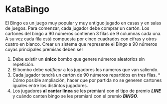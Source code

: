 # KataBingo #

El Bingo es un juego muy popular y muy antiguo jugado en casas y en salas de juegos. Para comenzar, cada jugador debe comprar 
un cartón. Los cartones del bingo a 90 números contienen 3 filas de 9 columnas cada una. A su vez cada fila está compuesta por 
cinco cuadrados con cifras y otros cuatro en blanco. Crear un sistema que represente el Bingo a 90 números cuyas principales 
premisas deben ser

  1. Debe existir un **único** bombo que genere números aleatorios sin repetición.
  2. El bombo debe *notificar* a los jugadores los números que van saliendo.
  3. Cada jugador tendrá un cartón de 90 números repartidos en tres filas.
    * Cómo posible ampliación, hacer que por partida no se generen cartones iguales entre los distintos jugadores.
  3. Los jugadores **al cantar linea** se les premiará con el tipo de premio _**LINE**_ y cuándo canten bingo se les premiará
     con el premio _**BINGO**_.